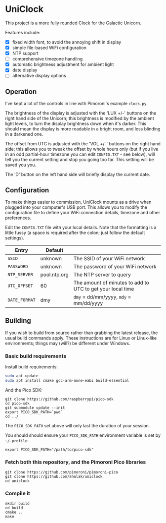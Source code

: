 # UniClock

This project is a more fully rounded Clock for the Galactic Unicorn.

Features include:

- [x] fixed width font, to avoid the annoying shift in display
- [x] simple file-based WiFi configuration
- [x] NTP support
- [ ] comprehensive timezone handling
- [x] automatic brightness adjustment for ambient light
- [x] date display
- [ ] alternative display options

## Operation

I've kept a lot of the controls in line with Pimoroni's example `clock.py`.

The brightness of the display is adjusted with the 'LUX +/-' buttons on the right
hand side of the Unicorn; this brightness is modified by the ambient light levels,
to turn the display brightness down when it's darker. This should mean the display
is more readable in a bright room, and less blinding in a darkened one.

The offset from UTC is adjusted with the 'VOL +/-' buttons on the right hand side;
this allows you to tweak the offset by whole hours only (but if you live in an
odd partial-hour timezone you can edit `CONFIG.TXT` - see below), will tell you
the current setting and stop you going too far. This setting will be saved you you.

The 'D' button on the left hand side will briefly display the current date.


## Configuration

To make things easier to commission, UniClock mounts as a drive when plugged
into your computer's USB port. This allows you to modify the configuration
file to define your WiFi connection details, timezone and other preferences.

Edit the `CONFIG.TXT` file with your local details. Note that the formatting is
a little fussy (a space is required after the colon; just follow the default
settings).

|Entry|Default||
|---|---|---|
|`SSID`|unknown|The SSID of your WiFi network|
|`PASSWORD`|unknown|The password of your WiFi network|
|`NTP_SERVER`|pool.ntp.org|The NTP server to query|
|`UTC_OFFSET`|60|The amount of minutes to add to UTC to get your local time|
|`DATE_FORMAT`|dmy|`dmy` = dd/mm/yyyy, `mdy` = mm/dd/yyyy|


## Building

If you wish to build from source rather than grabbing the latest release, the
usual build commands apply. These instructions are for Linux or Linux-like
environments; things may (will?) be different under Windows.


### Basic build requirements

Install build requirements:

```bash
sudo apt update
sudo apt install cmake gcc-arm-none-eabi build-essential
```

And the Pico SDK:

```
git clone https://github.com/raspberrypi/pico-sdk
cd pico-sdk
git submodule update --init
export PICO_SDK_PATH=`pwd`
cd ../
```

The `PICO_SDK_PATH` set above will only last the duration of your session.

You should should ensure your `PICO_SDK_PATH` environment variable is set by `~/.profile`:

```
export PICO_SDK_PATH="/path/to/pico-sdk"
```


### Fetch both this repository, and the Pimoroni Pico libraries

```
git clone https://github.com/pimoroni/pimoroni-pico
git clone https://github.com/ahnlak/uniclock
cd uniclock
```


### Compile it

```
mkdir build
cd build
cmake ..
make
```
